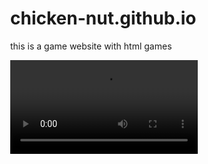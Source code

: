 # chicken-nut.github.io
this is a game website with html games
<html dir="ltr" lang="en-US"><head><meta charset="utf-8">
<style>
  body {
    margin: 0;
    overflow: hidden;
  }
</style>
<link rel="stylesheet" href="//theme/colors.css?sets=ref&amp;generate_rgb_vars=true">

<!-- Order is important for these files since "app_main.js" reads from
	`window.loadTimeData`. -->
<script src="/receiver.js" type="module"></script>

<!-- Populates `window.loadTimeData.data`. Needs to be after "receiver.js" which
  loads "sandboxed_load_time_data.js". But module scripts do not block parsing,
  so these non-module scripts must be loaded on the defer queue. -->
<script src="/strings.js" defer=""></script>
<script src="/js/app_main.js" defer=""></script>

<style id="inert-style">
[inert] {
  pointer-events: none;
  cursor: default;
}

[inert], [inert] * {
  user-select: none;
  -webkit-user-select: none;
  -moz-user-select: none;
  -ms-user-select: none;
}
</style></head><body>
<backlight-app hideappbarinfullscreen=""><backlight-drop-target><backlight-video-handler loaderror=""><backlight-video-viewport><backlight-managed-video style="transition-duration: unset; transform: translate(-1652.5px, -768px) scale(0.139323);"><video src="blob:chrome-untrusted://media-app/3a359b35-6ed4-444b-b8e7-be15fed41290" aria-description="5155396-uhd_3840_2160_30fps.mp4" autopictureinpicture="" style="cursor: unset;"></video></backlight-managed-video><backlight-video-controls dir="ltr"></backlight-video-controls></backlight-video-viewport></backlight-video-handler></backlight-drop-target></backlight-app><ea-a11y-announcer aria-live="polite" style="position: absolute; height: 0px; width: 0px; overflow: hidden;">5155396-uhd_3840_2160_30fps.mp4</ea-a11y-announcer></body></html>
